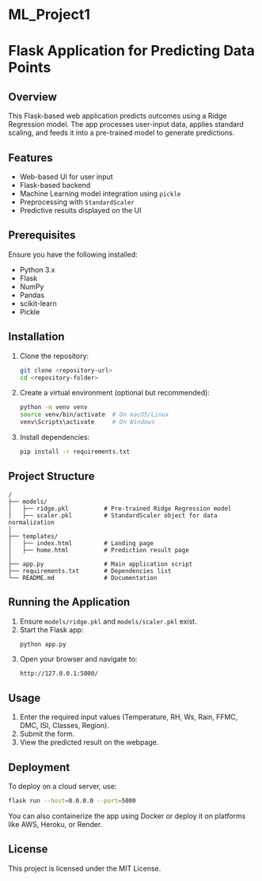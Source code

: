 # ML_Project1
# Flask Application for Predicting Data Points

## Overview
This Flask-based web application predicts outcomes using a Ridge Regression model. The app processes user-input data, applies standard scaling, and feeds it into a pre-trained model to generate predictions.

## Features
- Web-based UI for user input
- Flask-based backend
- Machine Learning model integration using `pickle`
- Preprocessing with `StandardScaler`
- Predictive results displayed on the UI

## Prerequisites
Ensure you have the following installed:
- Python 3.x
- Flask
- NumPy
- Pandas
- scikit-learn
- Pickle

## Installation
1. Clone the repository:
   ```bash
   git clone <repository-url>
   cd <repository-folder>
   ```
2. Create a virtual environment (optional but recommended):
   ```bash
   python -m venv venv
   source venv/bin/activate  # On macOS/Linux
   venv\Scripts\activate     # On Windows
   ```
3. Install dependencies:
   ```bash
   pip install -r requirements.txt
   ```

## Project Structure
```
/
├── models/
│   ├── ridge.pkl          # Pre-trained Ridge Regression model
│   ├── scaler.pkl         # StandardScaler object for data normalization
│
├── templates/
│   ├── index.html         # Landing page
│   ├── home.html          # Prediction result page
│
├── app.py                 # Main application script
├── requirements.txt       # Dependencies list
└── README.md              # Documentation
```

## Running the Application
1. Ensure `models/ridge.pkl` and `models/scaler.pkl` exist.
2. Start the Flask app:
   ```bash
   python app.py
   ```
3. Open your browser and navigate to:
   ```
   http://127.0.0.1:5000/
   ```

## Usage
1. Enter the required input values (Temperature, RH, Ws, Rain, FFMC, DMC, ISI, Classes, Region).
2. Submit the form.
3. View the predicted result on the webpage.

## Deployment
To deploy on a cloud server, use:
```bash
flask run --host=0.0.0.0 --port=5000
```
You can also containerize the app using Docker or deploy it on platforms like AWS, Heroku, or Render.

## License
This project is licensed under the MIT License.


